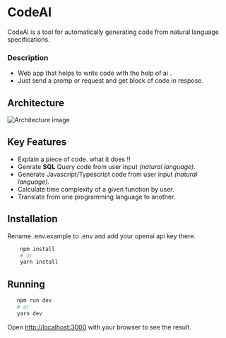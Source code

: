 # CodeAI

CodeAI is a tool for automatically generating code from natural language specifications. 

### Description 
- Web app that helps to write code with the help of ai . 
- Just send a promp or request and get block of code in respose. 

## Architecture
![Architecture image](./public/img/codeaiArch.png)

## Key Features 
- Explain a piece of code. what it does !! 
- Genrate **SQL** Query code from user input *(natural language)*.
- Generate Javascript/Typescript code from user input *(natural language).* 
- Calculate time complexity of a given function by user.
- Translate from one programming language to another.


## Installation

Rename .env.example to .env and add your openai api key there.

```bash
    npm install
    # or
    yarn install
```
## Running
    
 ```bash 
    npm run dev
    # or
    yarn dev
```


Open [http://localhost:3000](http://localhost:3000) with your browser to see the result.
